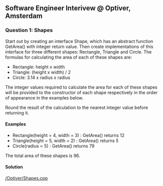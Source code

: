 ## Software Engineer Interivew @ Optiver, Amsterdam

### Question 1: Shapes
Start out by creating an interface Shape, which has an abstract function GetArea() with integer return value. Then create implementations of this interface for three different shapes: Rectangle, Triangle and Circle. The formulas for calculating the area of each of these shapes are:
* Rectangle: height x width
* Triangle: (height x width) / 2
* Circle: 3.14 x radius x radius

The integer values required to calculate the area for each of these shapes will be provided to the constructor of each shape respectively in the order of appearance in the examples below.

Round the result of the calculation to the nearest integer value before returning it.

#### Examples
* Rectangle(height = 4, width = 3) : GetArea() returns 12
* Triangle(height = 5, width = 2) : GetArea() returns 5
* Circle(radius = 5) : GetArea() returns 79

The total area of these shapes is 96.

#### Solution
[/Optiver/Shapes.cpp](/Optiver/Shapes.cpp)

